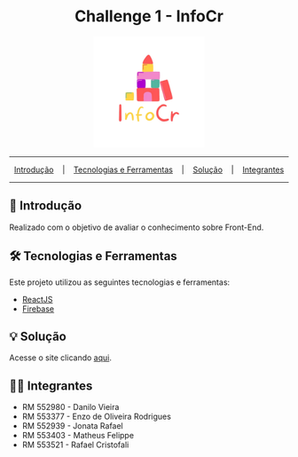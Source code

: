 <div align="center">
  <h1 align="center">Challenge 1 - InfoCr</h1>
  <img src="https://github.com/Rafafaaa-FIAP/CHL1-infocr/blob/main/src/assets/images/logo.png" alt="infocr-logo" width="200" target="_blank" />
</div>

<hr/>

<p align="center">
  <a href="#pushpin-Introdução">Introdução</a>
  &nbsp;&nbsp;&nbsp;|&nbsp;&nbsp;&nbsp;
  <a href="#hammer_and_wrench-Tecnologias-e-Ferramentas">Tecnologias e Ferramentas</a>
  &nbsp;&nbsp;&nbsp;|&nbsp;&nbsp;&nbsp;
  <a href="#bulb-Solução">Solução</a>
  &nbsp;&nbsp;&nbsp;|&nbsp;&nbsp;&nbsp;
  <a href="#technologist-Integrantes">Integrantes</a>
</p>

<hr/>

## :pushpin: Introdução
Realizado com o objetivo de avaliar o conhecimento sobre Front-End.

## :hammer_and_wrench: Tecnologias e Ferramentas
Este projeto utilizou as seguintes tecnologias e ferramentas:
* [ReactJS](https://pt-br.legacy.reactjs.org/)
* [Firebase](https://firebase.google.com/)

## :bulb: Solução
Acesse o site clicando [aqui](https://infocr.vercel.app/).

## :technologist: Integrantes
* RM 552980 - Danilo Vieira
* RM 553377 - Enzo de Oliveira Rodrigues
* RM 552939 - Jonata Rafael
* RM 553403 - Matheus Felippe
* RM 553521 - Rafael Cristofali
